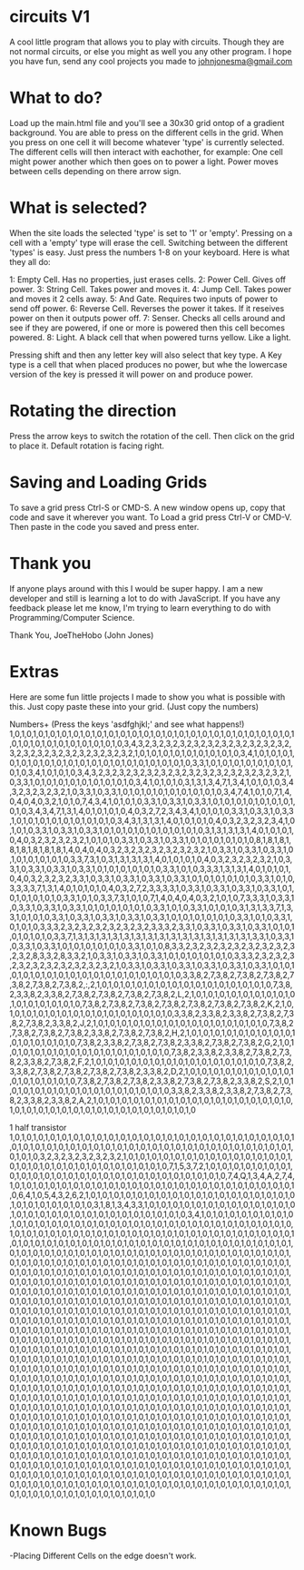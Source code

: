 # circuits V1
A cool little program that allows you to play with circuits. Though they are not normal circuits, or else you might as well you any other program. I hope you have fun, send any cool projects you made to johnjonesma@gmail.com

# What to do?
Load up the main.html file and you'll see a 30x30 grid ontop of a gradient background.
You are able to press on the different cells in the grid. When you press on one cell it will become whatever 'type' is currently selected. The different cells will then interact with eachother, for example: One cell might power another which then goes on to power a light. Power moves between cells depending on there arrow sign. 

# What is selected?
When the site loads the selected 'type' is set to '1' or 'empty'. Pressing on a cell with a 'empty' type will erase the cell.
Switching between the different 'types' is easy. Just press the numbers 1-8 on your keyboard. Here is what they all do:

1: Empty Cell. Has no properties, just erases cells.
2: Power Cell. Gives off power.
3: String Cell. Takes power and moves it.
4: Jump Cell. Takes power and moves it 2 cells away.
5: And Gate. Requires two inputs of power to send off power.
6: Reverse Cell. Reverses the power it takes. If it reseives power on then it outputs power off.
7: Senser. Checks all cells around and see if they are powered, if one or more is powered then this cell becomes powered.
8: Light. A black cell that when powered turns yellow. Like a light.

Pressing shift and then any letter key will also select that key type.
A Key type is a cell that when placed produces no power, but whe the lowercase version of the key is pressed it will power on and produce power.

# Rotating the direction
Press the arrow keys to switch the rotation of the cell. Then click on the grid to place it. Default rotation is facing right.

# Saving and Loading Grids
To save a grid press Ctrl-S or CMD-S. A new window opens up, copy that code and save it wherever you want.
To Load a grid press Ctrl-V or CMD-V. Then paste in the code you saved and press enter.

# Thank you
If anyone plays around with this I would be super happy. I am a new developer and still is learning a lot to do with JavaScript. If you have any feedback please let me know, I'm trying to learn everything to do with Programming/Computer Science.

Thank You,
JoeTheHobo (John Jones)


# Extras
Here are some fun little projects I made to show you what is possible with this.
Just copy paste these into your grid. (Just copy the numbers)

Numbers+ (Press the keys 'asdfghjkl;' and see what happens!)
1,0,1,0,1,0,1,0,1,0,1,0,1,0,1,0,1,0,1,0,1,0,1,0,1,0,1,0,1,0,1,0,1,0,1,0,1,0,1,0,1,0,1,0,1,0,1,0,1,0,1,0,1,0,1,0,1,0,1,0,1,0,1,0,1,0,1,0,3,4,3,2,3,2,3,2,3,2,3,2,3,2,3,2,3,2,3,2,3,2,3,2,3,2,3,2,3,2,3,2,3,2,3,2,3,2,3,2,3,2,1,0,1,0,1,0,1,0,1,0,1,0,1,0,1,0,1,0,3,4,1,0,1,0,1,0,1,0,1,0,1,0,1,0,1,0,1,0,1,0,1,0,1,0,1,0,1,0,1,0,1,0,1,0,1,0,1,0,3,3,1,0,1,0,1,0,1,0,1,0,1,0,1,0,1,0,1,0,3,4,1,0,1,0,1,0,3,4,3,2,3,2,3,2,3,2,3,2,3,2,3,2,3,2,3,2,3,2,3,2,3,2,3,2,3,2,1,0,3,3,1,0,1,0,1,0,1,0,1,0,1,0,1,0,1,0,1,0,3,4,1,0,1,0,1,0,3,1,3,1,3,4,7,1,3,4,1,0,1,0,1,0,3,4,3,2,3,2,3,2,3,2,1,0,3,3,1,0,3,3,1,0,1,0,1,0,1,0,1,0,1,0,1,0,1,0,1,0,3,4,7,4,1,0,1,0,7,1,4,0,4,0,4,0,3,2,1,0,1,0,7,4,3,4,1,0,1,0,1,0,3,3,1,0,3,3,1,0,3,3,1,0,1,0,1,0,1,0,1,0,1,0,1,0,1,0,1,0,3,4,3,4,7,1,3,1,4,0,1,0,1,0,1,0,4,0,3,2,7,2,3,4,3,4,1,0,1,0,1,0,3,3,1,0,3,3,1,0,3,3,1,0,1,0,1,0,1,0,1,0,1,0,1,0,1,0,1,0,3,4,3,1,3,1,3,1,4,0,1,0,1,0,1,0,4,0,3,2,3,2,3,2,3,4,1,0,1,0,1,0,3,3,1,0,3,3,1,0,3,3,1,0,1,0,1,0,1,0,1,0,1,0,1,0,1,0,1,0,3,1,3,1,3,1,3,1,4,0,1,0,1,0,1,0,4,0,3,2,3,2,3,2,3,2,1,0,1,0,1,0,3,3,1,0,3,3,1,0,3,3,1,0,1,0,1,0,1,0,1,0,1,0,8,1,8,1,8,1,8,1,8,1,8,1,8,1,8,1,4,0,4,0,4,0,3,2,3,2,3,2,3,2,3,2,3,2,3,2,1,0,3,3,1,0,3,3,1,0,3,3,1,0,1,0,1,0,1,0,1,0,1,0,3,3,7,3,1,0,3,1,3,1,3,1,3,1,4,0,1,0,1,0,1,0,4,0,3,2,3,2,3,2,3,2,1,0,3,3,1,0,3,3,1,0,3,3,1,0,3,3,1,0,1,0,1,0,1,0,1,0,1,0,3,3,1,0,1,0,3,3,3,1,3,1,3,1,4,0,1,0,1,0,1,0,4,0,3,2,3,2,3,2,3,3,1,0,3,3,1,0,3,3,1,0,3,3,1,0,3,3,1,0,1,0,1,0,1,0,1,0,1,0,3,3,1,0,1,0,3,3,3,3,7,1,3,1,4,0,1,0,1,0,1,0,4,0,3,2,7,2,3,3,3,3,1,0,3,3,1,0,3,3,1,0,3,3,1,0,3,3,1,0,1,0,1,0,1,0,1,0,1,0,3,3,1,0,1,0,3,3,7,3,1,0,1,0,7,1,4,0,4,0,4,0,3,2,1,0,1,0,7,3,3,3,1,0,3,3,1,0,3,3,1,0,3,3,1,0,3,3,1,0,1,0,1,0,1,0,1,0,1,0,3,3,1,0,1,0,3,3,1,0,1,0,1,0,3,1,3,1,3,3,7,1,3,3,1,0,1,0,1,0,3,3,1,0,3,3,1,0,3,3,1,0,3,3,1,0,3,3,1,0,1,0,1,0,1,0,1,0,1,0,3,3,1,0,1,0,3,3,1,0,1,0,1,0,3,3,3,2,3,2,3,2,3,2,3,2,3,2,3,2,3,3,3,2,3,3,1,0,3,3,1,0,3,3,1,0,3,3,1,0,1,0,1,0,1,0,1,0,1,0,3,3,7,1,3,1,3,1,3,1,3,1,3,1,3,1,3,1,3,1,3,1,3,1,3,1,3,1,3,1,3,1,3,1,3,3,1,0,3,3,1,0,3,3,1,0,3,3,1,0,1,0,1,0,1,0,1,0,1,0,3,3,1,0,1,0,8,3,3,2,3,2,3,2,3,2,3,2,3,2,3,2,3,2,3,2,3,2,8,3,3,2,8,3,3,2,1,0,3,3,1,0,3,3,1,0,3,3,1,0,1,0,1,0,1,0,1,0,1,0,3,3,3,2,3,2,3,2,3,2,3,2,3,2,3,2,3,2,3,2,3,2,3,2,1,0,3,3,1,0,3,3,1,0,3,3,1,0,3,3,1,0,3,3,1,0,3,3,1,0,1,0,1,0,1,0,1,0,1,0,1,0,1,0,1,0,1,0,1,0,1,0,1,0,1,0,1,0,1,0,1,0,3,3,8,2,7,3,8,2,7,3,8,2,7,3,8,2,7,3,8,2,7,3,8,2,7,3,8,2,:,2,1,0,1,0,1,0,1,0,1,0,1,0,1,0,1,0,1,0,1,0,1,0,1,0,1,0,1,0,1,0,7,3,8,2,3,3,8,2,3,3,8,2,7,3,8,2,7,3,8,2,7,3,8,2,7,3,8,2,L,2,1,0,1,0,1,0,1,0,1,0,1,0,1,0,1,0,1,0,1,0,1,0,1,0,1,0,1,0,1,0,7,3,8,2,7,3,8,2,7,3,8,2,7,3,8,2,7,3,8,2,7,3,8,2,7,3,8,2,K,2,1,0,1,0,1,0,1,0,1,0,1,0,1,0,1,0,1,0,1,0,1,0,1,0,1,0,1,0,1,0,3,3,8,2,3,3,8,2,3,3,8,2,7,3,8,2,7,3,8,2,7,3,8,2,3,3,8,2,J,2,1,0,1,0,1,0,1,0,1,0,1,0,1,0,1,0,1,0,1,0,1,0,1,0,1,0,1,0,1,0,7,3,8,2,7,3,8,2,7,3,8,2,7,3,8,2,3,3,8,2,7,3,8,2,7,3,8,2,H,2,1,0,1,0,1,0,1,0,1,0,1,0,1,0,1,0,1,0,1,0,1,0,1,0,1,0,1,0,1,0,7,3,8,2,3,3,8,2,7,3,8,2,7,3,8,2,3,3,8,2,7,3,8,2,7,3,8,2,G,2,1,0,1,0,1,0,1,0,1,0,1,0,1,0,1,0,1,0,1,0,1,0,1,0,1,0,1,0,1,0,7,3,8,2,3,3,8,2,3,3,8,2,7,3,8,2,7,3,8,2,3,3,8,2,7,3,8,2,F,2,1,0,1,0,1,0,1,0,1,0,1,0,1,0,1,0,1,0,1,0,1,0,1,0,1,0,1,0,1,0,7,3,8,2,3,3,8,2,7,3,8,2,7,3,8,2,7,3,8,2,7,3,8,2,3,3,8,2,D,2,1,0,1,0,1,0,1,0,1,0,1,0,1,0,1,0,1,0,1,0,1,0,1,0,1,0,1,0,1,0,7,3,8,2,7,3,8,2,7,3,8,2,3,3,8,2,7,3,8,2,7,3,8,2,3,3,8,2,S,2,1,0,1,0,1,0,1,0,1,0,1,0,1,0,1,0,1,0,1,0,1,0,1,0,1,0,1,0,1,0,3,3,8,2,3,3,8,2,3,3,8,2,7,3,8,2,7,3,8,2,3,3,8,2,3,3,8,2,A,2,1,0,1,0,1,0,1,0,1,0,1,0,1,0,1,0,1,0,1,0,1,0,1,0,1,0,1,0,1,0,1,0,1,0,1,0,1,0,1,0,1,0,1,0,1,0,1,0,1,0,1,0,1,0,1,0,1,0,1,0,1,0,1,0,1,0

1 half transistor
1,0,1,0,1,0,1,0,1,0,1,0,1,0,1,0,1,0,1,0,1,0,1,0,1,0,1,0,1,0,1,0,1,0,1,0,1,0,1,0,1,0,1,0,1,0,1,0,1,0,1,0,1,0,1,0,1,0,1,0,1,0,1,0,1,0,1,0,1,0,1,0,1,0,1,0,1,0,1,0,1,0,1,0,1,0,1,0,1,0,1,0,1,0,1,0,1,0,1,0,1,0,3,2,3,2,3,2,3,2,3,2,3,2,1,0,1,0,1,0,1,0,1,0,1,0,1,0,1,0,1,0,1,0,1,0,1,0,1,0,1,0,1,0,1,0,1,0,1,0,1,0,1,0,1,0,1,0,1,0,1,0,1,0,1,0,1,0,1,0,7,1,5,3,7,2,1,0,1,0,1,0,1,0,1,0,1,0,1,0,1,0,1,0,1,0,1,0,1,0,1,0,1,0,1,0,1,0,1,0,1,0,1,0,1,0,1,0,1,0,1,0,1,0,1,0,1,0,7,4,Q,1,3,4,A,2,7,4,1,0,1,0,1,0,1,0,1,0,1,0,1,0,1,0,1,0,1,0,1,0,1,0,1,0,1,0,1,0,1,0,1,0,1,0,1,0,1,0,1,0,1,0,1,0,1,0,1,0,6,4,1,0,5,4,3,2,6,2,1,0,1,0,1,0,1,0,1,0,1,0,1,0,1,0,1,0,1,0,1,0,1,0,1,0,1,0,1,0,1,0,1,0,1,0,1,0,1,0,1,0,1,0,1,0,1,0,1,0,3,1,8,1,3,4,3,3,1,0,1,0,1,0,1,0,1,0,1,0,1,0,1,0,1,0,1,0,1,0,1,0,1,0,1,0,1,0,1,0,1,0,1,0,1,0,1,0,1,0,1,0,1,0,1,0,1,0,1,0,1,0,1,0,3,4,1,0,1,0,1,0,1,0,1,0,1,0,1,0,1,0,1,0,1,0,1,0,1,0,1,0,1,0,1,0,1,0,1,0,1,0,1,0,1,0,1,0,1,0,1,0,1,0,1,0,1,0,1,0,1,0,1,0,1,0,1,0,1,0,1,0,1,0,1,0,1,0,1,0,1,0,1,0,1,0,1,0,1,0,1,0,1,0,1,0,1,0,1,0,1,0,1,0,1,0,1,0,1,0,1,0,1,0,1,0,1,0,1,0,1,0,1,0,1,0,1,0,1,0,1,0,1,0,1,0,1,0,1,0,1,0,1,0,1,0,1,0,1,0,1,0,1,0,1,0,1,0,1,0,1,0,1,0,1,0,1,0,1,0,1,0,1,0,1,0,1,0,1,0,1,0,1,0,1,0,1,0,1,0,1,0,1,0,1,0,1,0,1,0,1,0,1,0,1,0,1,0,1,0,1,0,1,0,1,0,1,0,1,0,1,0,1,0,1,0,1,0,1,0,1,0,1,0,1,0,1,0,1,0,1,0,1,0,1,0,1,0,1,0,1,0,1,0,1,0,1,0,1,0,1,0,1,0,1,0,1,0,1,0,1,0,1,0,1,0,1,0,1,0,1,0,1,0,1,0,1,0,1,0,1,0,1,0,1,0,1,0,1,0,1,0,1,0,1,0,1,0,1,0,1,0,1,0,1,0,1,0,1,0,1,0,1,0,1,0,1,0,1,0,1,0,1,0,1,0,1,0,1,0,1,0,1,0,1,0,1,0,1,0,1,0,1,0,1,0,1,0,1,0,1,0,1,0,1,0,1,0,1,0,1,0,1,0,1,0,1,0,1,0,1,0,1,0,1,0,1,0,1,0,1,0,1,0,1,0,1,0,1,0,1,0,1,0,1,0,1,0,1,0,1,0,1,0,1,0,1,0,1,0,1,0,1,0,1,0,1,0,1,0,1,0,1,0,1,0,1,0,1,0,1,0,1,0,1,0,1,0,1,0,1,0,1,0,1,0,1,0,1,0,1,0,1,0,1,0,1,0,1,0,1,0,1,0,1,0,1,0,1,0,1,0,1,0,1,0,1,0,1,0,1,0,1,0,1,0,1,0,1,0,1,0,1,0,1,0,1,0,1,0,1,0,1,0,1,0,1,0,1,0,1,0,1,0,1,0,1,0,1,0,1,0,1,0,1,0,1,0,1,0,1,0,1,0,1,0,1,0,1,0,1,0,1,0,1,0,1,0,1,0,1,0,1,0,1,0,1,0,1,0,1,0,1,0,1,0,1,0,1,0,1,0,1,0,1,0,1,0,1,0,1,0,1,0,1,0,1,0,1,0,1,0,1,0,1,0,1,0,1,0,1,0,1,0,1,0,1,0,1,0,1,0,1,0,1,0,1,0,1,0,1,0,1,0,1,0,1,0,1,0,1,0,1,0,1,0,1,0,1,0,1,0,1,0,1,0,1,0,1,0,1,0,1,0,1,0,1,0,1,0,1,0,1,0,1,0,1,0,1,0,1,0,1,0,1,0,1,0,1,0,1,0,1,0,1,0,1,0,1,0,1,0,1,0,1,0,1,0,1,0,1,0,1,0,1,0,1,0,1,0,1,0,1,0,1,0,1,0,1,0,1,0,1,0,1,0,1,0,1,0,1,0,1,0,1,0,1,0,1,0,1,0,1,0,1,0,1,0,1,0,1,0,1,0,1,0,1,0,1,0,1,0,1,0,1,0,1,0,1,0,1,0,1,0,1,0,1,0,1,0,1,0,1,0,1,0,1,0,1,0,1,0,1,0,1,0,1,0,1,0,1,0,1,0,1,0,1,0,1,0,1,0,1,0,1,0,1,0,1,0,1,0,1,0,1,0,1,0,1,0,1,0,1,0,1,0,1,0,1,0,1,0,1,0,1,0,1,0,1,0,1,0,1,0,1,0,1,0,1,0,1,0,1,0,1,0,1,0,1,0,1,0,1,0,1,0,1,0,1,0,1,0,1,0,1,0,1,0,1,0,1,0,1,0,1,0,1,0,1,0,1,0,1,0,1,0,1,0,1,0,1,0,1,0,1,0,1,0,1,0,1,0,1,0,1,0,1,0,1,0,1,0,1,0,1,0,1,0,1,0,1,0,1,0,1,0,1,0,1,0,1,0,1,0,1,0,1,0,1,0,1,0,1,0,1,0,1,0,1,0,1,0,1,0,1,0,1,0,1,0,1,0,1,0,1,0,1,0,1,0,1,0,1,0,1,0,1,0,1,0,1,0,1,0,1,0,1,0,1,0,1,0,1,0,1,0,1,0,1,0,1,0,1,0,1,0,1,0,1,0,1,0,1,0,1,0,1,0,1,0,1,0,1,0,1,0,1,0,1,0,1,0,1,0,1,0,1,0,1,0,1,0,1,0,1,0,1,0,1,0,1,0,1,0,1,0,1,0,1,0,1,0,1,0,1,0,1,0,1,0,1,0,1,0,1,0,1,0,1,0,1,0,1,0,1,0,1,0,1,0,1,0,1,0,1,0,1,0,1,0,1,0,1,0,1,0,1,0,1,0,1,0,1,0,1,0,1,0,1,0,1,0,1,0,1,0,1,0,1,0,1,0,1,0,1,0,1,0,1,0,1,0,1,0,1,0,1,0,1,0,1,0,1,0,1,0,1,0,1,0,1,0,1,0,1,0,1,0,1,0,1,0,1,0,1,0,1,0,1,0,1,0,1,0,1,0,1,0,1,0,1,0,1,0,1,0,1,0,1,0,1,0,1,0,1,0,1,0,1,0,1,0,1,0,1,0,1,0,1,0,1,0,1,0,1,0,1,0,1,0,1,0,1,0,1,0,1,0,1,0,1,0,1,0,1,0,1,0,1,0,1,0,1,0,1,0,1,0,1,0,1,0,1,0,1,0,1,0,1,0,1,0,1,0,1,0,1,0,1,0,1,0,1,0,1,0,1,0,1,0,1,0,1,0,1,0,1,0,1,0,1,0,1,0,1,0,1,0,1,0,1,0,1,0,1,0,1,0,1,0,1,0,1,0,1,0,1,0,1,0,1,0,1,0,1,0,1,0,1,0,1,0,1,0,1,0,1,0,1,0,1,0,1,0,1,0,1,0,1,0,1,0

# Known Bugs
-Placing Different Cells on the edge doesn't work.
